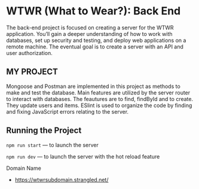 # WTWR (What to Wear?): Back End

The back-end project is focused on creating a server for the WTWR application. You’ll gain a deeper understanding of how to work with databases, set up security and testing, and deploy web applications on a remote machine. The eventual goal is to create a server with an API and user authorization.

## MY PROJECT

Mongoose and Postman are implemented in this project as methods to make and test the database. Main features are utilized by the server router to interact with databases. The feautures are to find, findById and to create. They update users and items. ESlint is used to organize the code by finding and fixing JavaScript errors relating to the server.

## Running the Project

`npm run start` — to launch the server

`npm run dev` — to launch the server with the hot reload feature

Domain Name

- https://wtwrsubdomain.strangled.net/
